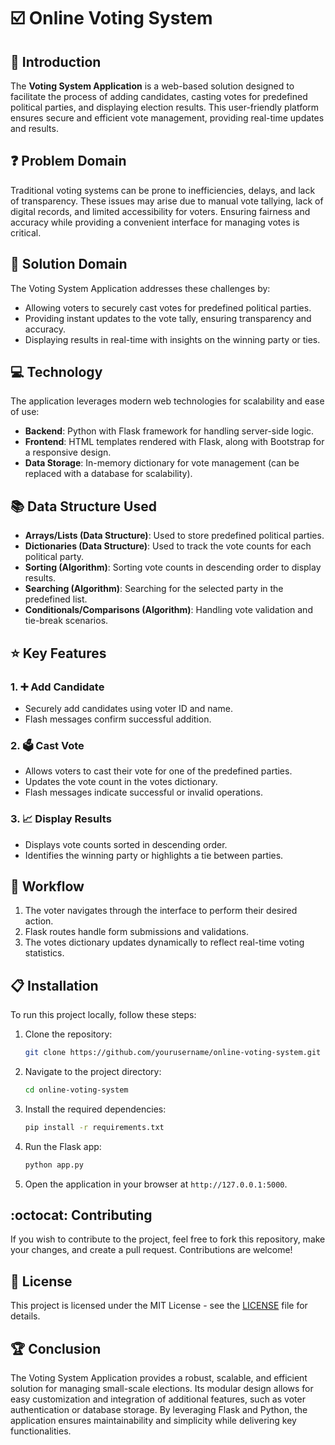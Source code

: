 # :ballot_box_with_check: Online Voting System

## :rocket: Introduction
The **Voting System Application** is a web-based solution designed to facilitate the process of adding candidates, casting votes for predefined political parties, and displaying election results. This user-friendly platform ensures secure and efficient vote management, providing real-time updates and results.

## :question: Problem Domain
Traditional voting systems can be prone to inefficiencies, delays, and lack of transparency. These issues may arise due to manual vote tallying, lack of digital records, and limited accessibility for voters. Ensuring fairness and accuracy while providing a convenient interface for managing votes is critical.

## :wrench: Solution Domain
The Voting System Application addresses these challenges by:
- Allowing voters to securely cast votes for predefined political parties.
- Providing instant updates to the vote tally, ensuring transparency and accuracy.
- Displaying results in real-time with insights on the winning party or ties.

## :computer: Technology
The application leverages modern web technologies for scalability and ease of use:
- **Backend**: Python with Flask framework for handling server-side logic.
- **Frontend**: HTML templates rendered with Flask, along with Bootstrap for a responsive design.
- **Data Storage**: In-memory dictionary for vote management (can be replaced with a database for scalability).

## :books: Data Structure Used
- **Arrays/Lists (Data Structure)**: Used to store predefined political parties.
- **Dictionaries (Data Structure)**: Used to track the vote counts for each political party.
- **Sorting (Algorithm)**: Sorting vote counts in descending order to display results.
- **Searching (Algorithm)**: Searching for the selected party in the predefined list.
- **Conditionals/Comparisons (Algorithm)**: Handling vote validation and tie-break scenarios.

## :star: Key Features
### 1. :heavy_plus_sign: Add Candidate
- Securely add candidates using voter ID and name.
- Flash messages confirm successful addition.

### 2. :ballot_box: Cast Vote
- Allows voters to cast their vote for one of the predefined parties.
- Updates the vote count in the votes dictionary.
- Flash messages indicate successful or invalid operations.

### 3. :chart_with_upwards_trend: Display Results
- Displays vote counts sorted in descending order.
- Identifies the winning party or highlights a tie between parties.

## :arrows_counterclockwise: Workflow
1. The voter navigates through the interface to perform their desired action.
2. Flask routes handle form submissions and validations.
3. The votes dictionary updates dynamically to reflect real-time voting statistics.

## :clipboard: Installation
To run this project locally, follow these steps:

1. Clone the repository:
    ```bash
    git clone https://github.com/yourusername/online-voting-system.git
    ```
2. Navigate to the project directory:
    ```bash
    cd online-voting-system
    ```
3. Install the required dependencies:
    ```bash
    pip install -r requirements.txt
    ```
4. Run the Flask app:
    ```bash
    python app.py
    ```
5. Open the application in your browser at `http://127.0.0.1:5000`.

## :octocat: Contributing
If you wish to contribute to the project, feel free to fork this repository, make your changes, and create a pull request. Contributions are welcome!

## :page_facing_up: License
This project is licensed under the MIT License - see the [LICENSE](LICENSE) file for details.

## :trophy: Conclusion
The Voting System Application provides a robust, scalable, and efficient solution for managing small-scale elections. Its modular design allows for easy customization and integration of additional features, such as voter authentication or database storage. By leveraging Flask and Python, the application ensures maintainability and simplicity while delivering key functionalities.
